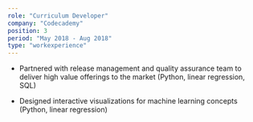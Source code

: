 ```yaml
---
role: "Curriculum Developer"
company: "Codecademy"
position: 3
period: "May 2018 - Aug 2018"
type: "workexperience"
---
```


- Partnered with release management and quality assurance team to deliver high value offerings to the market (Python, linear regression, SQL)

- Designed interactive visualizations for machine learning concepts (Python, linear regression) 


